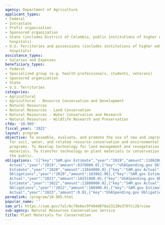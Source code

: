 ```yaml
---
agency: Department of Agriculture
applicant_types:
- Federal
- Intrastate
- Profit organization
- Sponsored organization
- State (includes District of Columbia, public institutions of higher education and
  hospitals)
- U.S. Territories and possessions (includes institutions of higher education and
  hospitals)
assistance_types:
- Salaries and Expenses
beneficiary_types:
- Federal
- Specialized group (e.g. health professionals, students, veterans)
- Sponsored organization
- State
- U.S. Territories
categories:
- Agricultural
- Agricultural - Resource Conservation and Development
- Natural Resources
- Natural Resources - Land Conservation
- Natural Resources - Water Conservation and Research
- Natural Resources - Wildlife Research and Preservation
cfda: '10.905'
fiscal_year: '2022'
layout: program
objective: To assemble, evaluate, and promote the use of new and improved plant materials
  for soil, water, and related resource conservation and environmental improvement
  programs. To develop technology for land management and revegetation with plant
  materials. To transfer technology on plant materials to conservation partners and
  the public.
obligations: '[{"key":"SAM.gov Estimate","year":"2019","amount":11062000.0},{"key":"SAM.gov
  Actual","year":"2019","amount":8376000.0},{"key":"USASpending.gov Obligations","year":"2019","amount":0.0},{"key":"SAM.gov
  Estimate","year":"2020","amount":11044000.0},{"key":"SAM.gov Actual","year":"2020","amount":9781000.0},{"key":"USASpending.gov
  Obligations","year":"2020","amount":183862.96},{"key":"SAM.gov Estimate","year":"2021","amount":11313000.0},{"key":"SAM.gov
  Actual","year":"2021","amount":10251000.0},{"key":"USASpending.gov Obligations","year":"2021","amount":167500.0},{"key":"SAM.gov
  Estimate","year":"2022","amount":11808000.0},{"key":"SAM.gov Actual","year":"2022","amount":11681000.0},{"key":"USASpending.gov
  Obligations","year":"2022","amount":186900.0},{"key":"SAM.gov Estimate","year":"2023","amount":14042000.0},{"key":"SAM.gov
  Actual","year":"2023","amount":0.0},{"key":"USASpending.gov Obligations","year":"2023","amount":143653.27}]'
permalink: /program/10.905.html
popular_name: ''
sam_url: https://sam.gov/fal/6c70e6ec9f404d8f8e23139e376fcc28/view
sub-agency: Natural Resources Conservation Service
title: Plant Materials for Conservation
---
```

